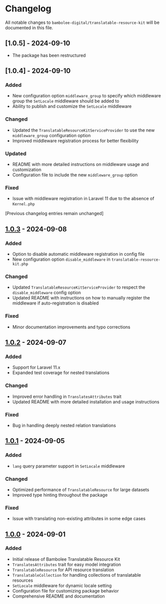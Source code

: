 # Changelog

All notable changes to `bambolee-digital/translatable-resource-kit` will be documented in this file.

## [1.0.5] - 2024-09-10
- The package has been restructured

## [1.0.4] - 2024-09-10

### Added
- New configuration option `middleware_group` to specify which middleware group the `SetLocale` middleware should be added to
- Ability to publish and customize the `SetLocale` middleware

### Changed
- Updated the `TranslatableResourceKitServiceProvider` to use the new `middleware_group` configuration option
- Improved middleware registration process for better flexibility

### Updated
- README with more detailed instructions on middleware usage and customization
- Configuration file to include the new `middleware_group` option

### Fixed
- Issue with middleware registration in Laravel 11 due to the absence of `Kernel.php`

[Previous changelog entries remain unchanged]

## [1.0.3] - 2024-09-08

### Added
- Option to disable automatic middleware registration in config file
- New configuration option `disable_middleware` in `translatable-resource-kit.php`

### Changed
- Updated `TranslatableResourceKitServiceProvider` to respect the `disable_middleware` config option
- Updated README with instructions on how to manually register the middleware if auto-registration is disabled

### Fixed
- Minor documentation improvements and typo corrections

## [1.0.2] - 2024-09-07

### Added
- Support for Laravel 11.x
- Expanded test coverage for nested translations

### Changed
- Improved error handling in `TranslatesAttributes` trait
- Updated README with more detailed installation and usage instructions

### Fixed
- Bug in handling deeply nested relation translations

## [1.0.1] - 2024-09-05

### Added
- `lang` query parameter support in `SetLocale` middleware

### Changed
- Optimized performance of `TranslatableResource` for large datasets
- Improved type hinting throughout the package

### Fixed
- Issue with translating non-existing attributes in some edge cases

## [1.0.0] - 2024-09-01

### Added
- Initial release of Bambolee Translatable Resource Kit
- `TranslatesAttributes` trait for easy model integration
- `TranslatableResource` for API resource translation
- `TranslatableCollection` for handling collections of translatable resources
- `SetLocale` middleware for dynamic locale setting
- Configuration file for customizing package behavior
- Comprehensive README and documentation

[1.0.3]: https://github.com/bambolee-digital/translatable-resource-kit/compare/v1.0.2...v1.0.3
[1.0.2]: https://github.com/bambolee-digital/translatable-resource-kit/compare/v1.0.1...v1.0.2
[1.0.1]: https://github.com/bambolee-digital/translatable-resource-kit/compare/v1.0.0...v1.0.1
[1.0.0]: https://github.com/bambolee-digital/translatable-resource-kit/releases/tag/v1.0.0